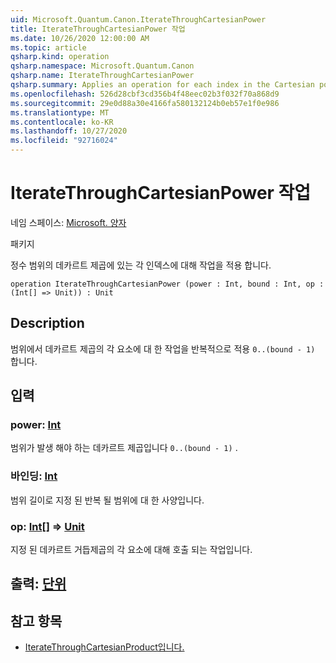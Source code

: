```yaml
---
uid: Microsoft.Quantum.Canon.IterateThroughCartesianPower
title: IterateThroughCartesianPower 작업
ms.date: 10/26/2020 12:00:00 AM
ms.topic: article
qsharp.kind: operation
qsharp.namespace: Microsoft.Quantum.Canon
qsharp.name: IterateThroughCartesianPower
qsharp.summary: Applies an operation for each index in the Cartesian power of an integer range.
ms.openlocfilehash: 526d28cbf3cd356b4f48eec02b3f032f70a868d9
ms.sourcegitcommit: 29e0d88a30e4166fa580132124b0eb57e1f0e986
ms.translationtype: MT
ms.contentlocale: ko-KR
ms.lasthandoff: 10/27/2020
ms.locfileid: "92716024"
---
```

# <a name="iteratethroughcartesianpower-operation"></a>IterateThroughCartesianPower 작업

네임 스페이스: [Microsoft. 양자](xref:Microsoft.Quantum.Canon)

패키지 [](https://nuget.org/packages/)


정수 범위의 데카르트 제곱에 있는 각 인덱스에 대해 작업을 적용 합니다.

```qsharp
operation IterateThroughCartesianPower (power : Int, bound : Int, op : (Int[] => Unit)) : Unit
```


## <a name="description"></a>Description

범위에서 데카르트 제곱의 각 요소에 대 한 작업을 반복적으로 적용 `0..(bound - 1)` 합니다.

## <a name="input"></a>입력

### <a name="power--int"></a>power: [Int](xref:microsoft.quantum.lang-ref.int)

범위가 발생 해야 하는 데카르트 제곱입니다 `0..(bound - 1)` .


### <a name="bound--int"></a>바인딩: [Int](xref:microsoft.quantum.lang-ref.int)

범위 길이로 지정 된 반복 될 범위에 대 한 사양입니다.


### <a name="op--int--unit"></a>op: [Int](xref:microsoft.quantum.lang-ref.int)[] => [Unit](xref:microsoft.quantum.lang-ref.unit) 

지정 된 데카르트 거듭제곱의 각 요소에 대해 호출 되는 작업입니다.



## <a name="output--unit"></a>출력: [단위](xref:microsoft.quantum.lang-ref.unit)



## <a name="see-also"></a>참고 항목

- [IterateThroughCartesianProduct입니다.](xref:Microsoft.Quantum.Canon.IterateThroughCartesianProduct)